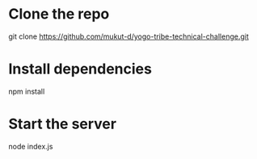 # Clone the repo

git clone https://github.com/mukut-d/yogo-tribe-technical-challenge.git

# Install dependencies

npm install

# Start the server

node index.js
